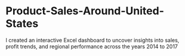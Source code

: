 # Product-Sales-Around-United-States
I created an interactive Excel dashboard to uncover insights into sales, profit trends, and regional performance across the years 2014 to 2017

